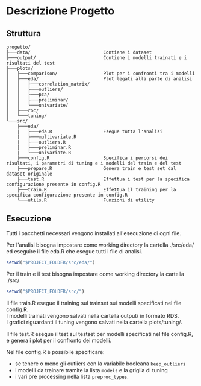 # Descrizione Progetto

## Struttura

```
progetto/
├───data/                           Contiene i dataset
├───output/                         Contiene i modelli trainati e i risultati del test
├───plots/                          
│   ├───comparison/                 Plot per i confronti tra i modelli
│   ├───eda/                        Plot legati alla parte di analisi
│   │   ├───correlation_matrix/
│   │   ├───outliers/
│   │   ├───pca/
│   │   ├───preliminar/
│   │   └───univariate/
│   ├───roc/
│   └───tuning/
└───src/
    ├───eda/
    |   ├───eda.R                   Esegue tutta l'analisi
    |   ├───multivariate.R
    |   ├───outliers.R     
    |   ├───preliminar.R
    |   └───univariate.R
    ├───config.R                    Specifica i percorsi dei risultati, i parametri di tuning e i modelli del train e del test
    ├───prepare.R                   Genera train e test set dal dataset originale
    ├───test.R                      Effettua i test per la specifica configurazione presente in config.R
    ├───train.R                     Effettua il training per la specifica configurazione presente in config.R 
    └───utils.R                     Funzioni di utility
```

## Esecuzione

Tutti i pacchetti necessari vengono installati all'esecuzione di ogni file.

Per l'analisi bisogna impostare come working directory la cartella ./src/eda/ ed eseguire il file eda.R che esegue tutti i file di analisi.
```r
setwd("$PROJECT_FOLDER/src/eda/")
```

Per il train e il test bisogna impostare come working directory la cartella ./src/
```r
setwd("$PROJECT_FOLDER/src/")
```

Il file train.R esegue il training sul trainset sui modelli specificati nel file config.R.  
I modelli trainati vengono salvati nella cartella output/ in formato RDS.  
I grafici riguardanti il tuning vengono salvati nella cartella plots/tuning/.  

Il file test.R esegue il test sul testset per modelli specificati nel file config.R, e genera i plot per il confronto dei modelli.

Nel file config.R è possibile specificare:
 - se tenere o meno gli outliers con la variabile booleana `keep_outliers`
 - i modelli da trainare tramite la lista `models` e la griglia di tuning 
 - i vari pre processing nella lista `preproc_types`.
